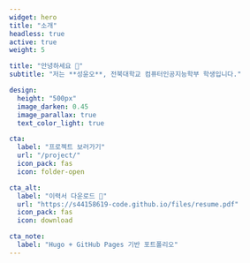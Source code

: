 ```yaml
---
widget: hero
title: "소개"
headless: true
active: true
weight: 5

title: "안녕하세요 👋"
subtitle: "저는 **성윤오**, 전북대학교 컴퓨터인공지능학부 학생입니다."

design:
  height: "500px"
  image_darken: 0.45
  image_parallax: true
  text_color_light: true

cta:
  label: "프로젝트 보러가기"
  url: "/project/"
  icon_pack: fas
  icon: folder-open

cta_alt:
  label: "이력서 다운로드 📄"
  url: "https://s44158619-code.github.io/files/resume.pdf"
  icon_pack: fas
  icon: download

cta_note:
  label: "Hugo + GitHub Pages 기반 포트폴리오"
---
```


